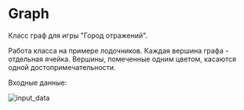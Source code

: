 # Graph
Класс граф для игры "Город отражений".

Работа класса на примере лодочников. Каждая вершина графа - отдельная ячейка. Вершины, помеченные одним цветом, касаются одной достопримечательности.

Входные данные:

![input_data](https://github.com/alenahalm/Graph/assets/75882124/ade39e43-b5c2-4850-9a06-478c25f1caa6)
